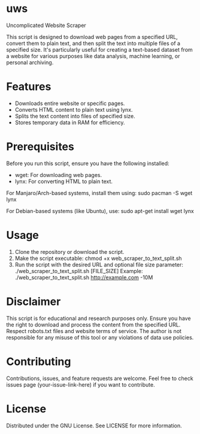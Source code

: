 # uws
Uncomplicated Website Scraper

This script is designed to download web pages from a specified URL, convert them to plain text, and then split the text into multiple files of a specified size. It's particularly useful for creating a text-based dataset from a website for various purposes like data analysis, machine learning, or personal archiving.

# Features

- Downloads entire website or specific pages.
- Converts HTML content to plain text using lynx.
- Splits the text content into files of specified size.
- Stores temporary data in RAM for efficiency.

# Prerequisites

Before you run this script, ensure you have the following installed:
- wget: For downloading web pages.
- lynx: For converting HTML to plain text.

For Manjaro/Arch-based systems, install them using:
sudo pacman -S wget lynx

For Debian-based systems (like Ubuntu), use:
sudo apt-get install wget lynx

# Usage

1. Clone the repository or download the script.
2. Make the script executable:
   chmod +x web_scraper_to_text_split.sh
3. Run the script with the desired URL and optional file size parameter:
   ./web_scraper_to_text_split.sh <URL> [FILE_SIZE]
   Example:
   ./web_scraper_to_text_split.sh http://example.com -10M

# Disclaimer

This script is for educational and research purposes only. Ensure you have the right to download and process the content from the specified URL. Respect robots.txt files and website terms of service. The author is not responsible for any misuse of this tool or any violations of data use policies.

# Contributing

Contributions, issues, and feature requests are welcome. Feel free to check issues page (your-issue-link-here) if you want to contribute.

# License

Distributed under the GNU License. See LICENSE for more information.


